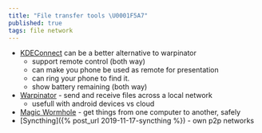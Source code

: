 ```yaml
---
title: "File transfer tools \U0001F5A7"
published: true
tags: file network
---
```

- [KDEConnect](https://userbase.kde.org/KDEConnect#Pairing_two_devices_together) can be a better alternative to warpinator
	- support remote control (both way)
    - can make you phone be used as remote for presentation
    - can ring your phone to find it.
    - show battery remaining (both way)
- [Warpinator](https://github.com/linuxmint/warpinator?tab=readme-ov-file#warpinator---send-and-receive-files-across-a-local-network) -  send and receive files across a local network
	- usefull with android devices vs cloud
- [	Magic Wormhole](https://news.ycombinator.com/item?id=41275920) - get things from one computer to another, safely 
- [Syncthing]({% post_url 2019-11-17-syncthing %}) - own p2p networks
